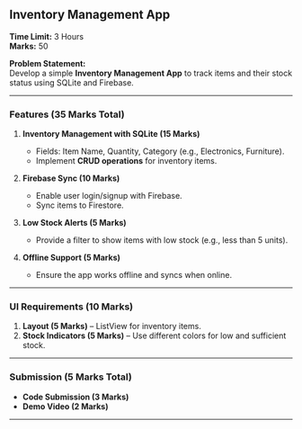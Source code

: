 
## **Inventory Management App**  
**Time Limit:** 3 Hours  
**Marks:** 50  

**Problem Statement:**  
Develop a simple **Inventory Management App** to track items and their stock status using SQLite and Firebase.  

---

### **Features (35 Marks Total)**  

1. **Inventory Management with SQLite (15 Marks)**  
   - Fields: Item Name, Quantity, Category (e.g., Electronics, Furniture).  
   - Implement **CRUD operations** for inventory items.  

2. **Firebase Sync (10 Marks)**  
   - Enable user login/signup with Firebase.  
   - Sync items to Firestore.  

3. **Low Stock Alerts (5 Marks)**  
   - Provide a filter to show items with low stock (e.g., less than 5 units).  

4. **Offline Support (5 Marks)**  
   - Ensure the app works offline and syncs when online.  

---

### **UI Requirements (10 Marks)**  
1. **Layout (5 Marks)** – ListView for inventory items.  
2. **Stock Indicators (5 Marks)** – Use different colors for low and sufficient stock.  

---

### **Submission (5 Marks Total)**  
- **Code Submission (3 Marks)**  
- **Demo Video (2 Marks)**

---
